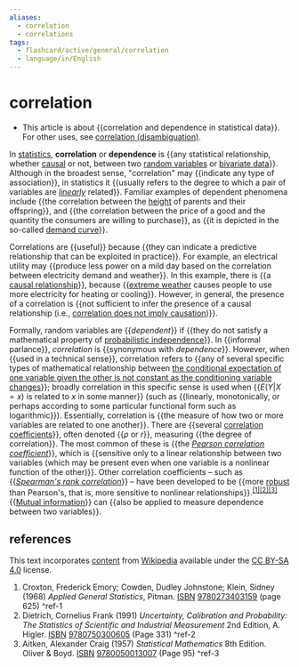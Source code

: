```yaml
---
aliases:
  - correlation
  - correlations
tags:
  - flashcard/active/general/correlation
  - language/in/English
---
```


# correlation

- This article is about {{correlation and dependence in statistical data}}. For other uses, see [correlation (disambiguation)](correlation%20(disambiguation).md). <!--SR:!2024-12-07,53,310-->

In [statistics](statistics.md), __correlation__ or __dependence__ is {{any statistical relationship, whether [causal](causality.md) or not, between two [random variables](random%20variable.md) or [bivariate data](bivariate%20data.md)}}. Although in the broadest sense, "correlation" may {{indicate any type of association}}, in statistics it {{usually refers to the degree to which a pair of variables are _[linearly](line%20(geometry).md)_ related}}. Familiar examples of dependent phenomena include {{the correlation between the [height](human%20height.md) of parents and their offspring}}, and {{the correlation between the price of a good and the quantity the consumers are willing to purchase}}, as {{it is depicted in the so-called [demand curve](demand%20curve.md)}}. <!--SR:!2025-02-17,105,290!2024-12-16,62,310!2024-12-07,53,310!2024-11-26,47,290!2024-11-22,43,290!2024-12-07,53,310-->

Correlations are {{useful}} because {{they can indicate a predictive relationship that can be exploited in practice}}. For example, an electrical utility may {{produce less power on a mild day based on the correlation between electricity demand and weather}}. In this example, there is {{a [causal relationship](causality.md)}}, because {{[extreme weather](extreme%20weather.md) causes people to use more electricity for heating or cooling}}. However, in general, the presence of a correlation is {{not sufficient to infer the presence of a causal relationship (i.e., [correlation does not imply causation](correlation%20does%20not%20imply%20causation.md))}}. <!--SR:!2024-11-23,44,290!2024-12-07,53,310!2024-12-07,53,290!2024-11-19,40,290!2024-12-07,53,310!2024-11-11,34,290-->

Formally, random variables are {{_dependent_}} if {{they do not satisfy a mathematical property of [probabilistic independence](independence%20(probability%20theory).md)}}. In {{informal parlance}}, _correlation_ is {{synonymous with _dependence_}}. However, when {{used in a technical sense}}, correlation refers to {{any of several specific types of mathematical relationship between [the conditional expectation of one variable given the other is not constant as the conditioning variable changes](conditional%20expectation.md)}}; broadly correlation in this specific sense is used when {{$E(Y|X=x)$ is related to $x$ in some manner}} (such as {{linearly, monotonically, or perhaps according to some particular functional form such as logarithmic}}). Essentially, correlation is {{the measure of how two or more variables are related to one another}}. There are {{several [correlation coefficients](correlation%20coefficient.md)}}, often denoted {{$\rho$ or $r$}}, measuring {{the degree of correlation}}. The most common of these is {{the _[Pearson correlation coefficient](Pearson%20correlation%20coefficient.md)_}}, which is {{sensitive only to a linear relationship between two variables (which may be present even when one variable is a nonlinear function of the other)}}. Other correlation coefficients – such as {{_[Spearman's rank correlation](Spearman's%20rank%20correlation%20coefficient.md)_}} – have been developed to be {{more [robust](robust%20statistics.md) than Pearson's, that is, more sensitive to nonlinear relationships}}.<sup>[\[1\]](#^ref-1)</sup><sup>[\[2\]](#^ref-2)</sup><sup>[\[3\]](#^ref-3)</sup> {{[Mutual information](mutual%20information.md)}} can {{also be applied to measure dependence between two variables}}. <!--SR:!2024-12-23,68,310!2025-03-07,119,290!2024-12-07,53,310!2024-12-07,53,310!2024-12-07,53,310!2024-12-11,57,310!2025-01-01,62,250!2025-02-06,96,290!2024-11-13,36,290!2024-12-07,53,310!2024-11-28,49,290!2024-12-07,53,290!2024-12-07,53,310!2025-02-10,99,290!2024-11-14,35,290!2024-12-11,57,310!2024-12-08,52,290!2025-01-30,91,290-->

## references

This text incorporates [content](https://en.wikipedia.org/wiki/correlation) from [Wikipedia](Wikipedia.md) available under the [CC BY-SA 4.0](https://creativecommons.org/licenses/by-sa/4.0/) license.

1. Croxton, Frederick Emory; Cowden, Dudley Johnstone; Klein, Sidney (1968) _Applied General Statistics_, Pitman. [ISBN](ISBN.md) [9780273403159](https://en.wikipedia.org/wiki/Special%3ABookSources/9780273403159) (page 625) <a id="^ref-1"></a>^ref-1
2. Dietrich, Cornelius Frank (1991) _Uncertainty, Calibration and Probability: The Statistics of Scientific and Industrial Measurement_ 2nd Edition, A. Higler. [ISBN](ISBN.md) [9780750300605](https://en.wikipedia.org/wiki/Special%3ABookSources/9780750300605) (Page 331) <a id="^ref-2"></a>^ref-2
3. Aitken, Alexander Craig (1957) _Statistical Mathematics_ 8th Edition. Oliver & Boyd. [ISBN](ISBN.md) [9780050013007](https://en.wikipedia.org/wiki/Special%3ABookSources/9780050013007) (Page 95) <a id="^ref-3"></a>^ref-3
